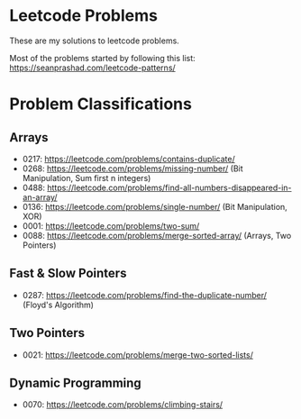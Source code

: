 # Leetcode Problems

These are my solutions to leetcode problems.

Most of the problems started by following this list:  
https://seanprashad.com/leetcode-patterns/

# Problem Classifications

## Arrays

- 0217: https://leetcode.com/problems/contains-duplicate/
- 0268: https://leetcode.com/problems/missing-number/ (Bit Manipulation, Sum first n integers)
- 0488: https://leetcode.com/problems/find-all-numbers-disappeared-in-an-array/
- 0136: https://leetcode.com/problems/single-number/ (Bit Manipulation, XOR)
- 0001: https://leetcode.com/problems/two-sum/
- 0088: https://leetcode.com/problems/merge-sorted-array/ (Arrays, Two Pointers)


## Fast & Slow Pointers

- 0287: https://leetcode.com/problems/find-the-duplicate-number/ (Floyd's Algorithm)
## Two Pointers

- 0021: https://leetcode.com/problems/merge-two-sorted-lists/

## Dynamic Programming

- 0070: https://leetcode.com/problems/climbing-stairs/